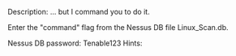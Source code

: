 Description:
... but I command you to do it.

Enter the "command" flag from the Nessus DB file Linux_Scan.db.

Nessus DB password: Tenable123
Hints:
